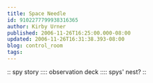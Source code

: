 ```yaml
---
title: Space Needle
id: 9102277799938316365
author: Kirby Urner
published: 2006-11-26T16:25:00.000-08:00
updated: 2006-11-26T16:31:38.393-08:00
blog: control_room
tags: 
---
```


[](http://photos1.blogger.com/x/blogger2/8007/1273/1600/818758/spystory.jpg):: spy story ::[](http://photos1.blogger.com/x/blogger2/8007/1273/1600/98144/skyline2.jpg):: observation deck ::[](http://photos1.blogger.com/x/blogger2/8007/1273/1600/740428/pineneedle.jpg):: spys' nest? ::